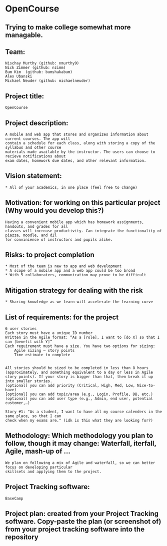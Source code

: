 # OpenCourse
## Trying to make college somewhat more managable.

## Team: 
	Nischay Murthy (github: nmurthy9)
	Nick Zimmer (github: nzimm)
	Bum Kim  (github: bumshakabum)
	Alex Ubanski
	Michael Neuder (github: michaelneuder)

## Project title:
	OpenCourse

## Project description:
	A mobile and web app that stores and organizes information about current courses. The app will
	contain a schedule for each class, along with storing a copy of the syllabus and other course
	materials made available by the instructor. The users can choose to recieve notifications about
	exam dates, homework due dates, and other relevant information.

## Vision statement: 
	* All of your academics, in one place (feel free to change)
## Motivation: for working on this particular project (Why would you develop this?)
	Having a convenient mobile app which has homework assignments, handouts, and grades for all
	classes will increase productivity. Can integrate the functionality of piazza, moodle, and d2l
	for convinience of instructors and pupils alike.
## Risks: to project completion 
	* Most of the team is new to app and web development
	* A scope of a mobile app and a web app could be too broad
	* With 5 collaboraters, communication may prove to be difficult 


## Mitigation strategy for dealing with the risk
	* Sharing knowledge as we learn will accelerate the learning curve

## List of requirements: for the project

    6 user stories
    Each story must have a unique ID number
    Written in the Agile format: “As a [role], I want to [do X] so that I can [benefit with Y]”
    Each requirement must have a size. You have two options for sizing:
        Agile sizing – story points
        Time estimate to complete
	

    All stories should be sized to be completed in less than 8 hours (approximately, and something equivalent to a day or less in Agile story points). If your story is bigger than that, then break it up into smaller stories.
    [optional] you can add priority (Critical, High, Med, Low, Nice-to-have)
    [optional] you can add topic/area (e.g., Login, Profile, DB, etc.)
    [optional] you can add user type (e.g., Admin, end user, potential customer,…)
    
    Story #1: "As a student, I want to have all my course calenders in the same place, so that I can
    check when my exams are." (idk is this what they are looking for?)


## Methodology: Which methodology you plan to follow, though it may change: Waterfall, iterfall, Agile, mash-up of …
	We plan on following a mix of Agile and waterfall, so we can better focus on developing particular
	skillsets and applying them to the project.
## Project Tracking software:
	BaseCamp

## Project plan: created from your Project Tracking software. Copy-paste the plan (or screenshot of) from your project tracking software into the repository





